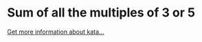 Sum of all the multiples of 3 or 5
=
[Get more information about kata...](https://www.codewars.com//kata//kata/57f36495c0bb25ecf50000e7)